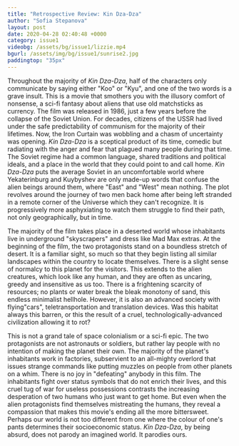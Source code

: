 ```yaml
---
title: "Retrospective Review: Kin Dza-Dza"
author: "Sofia Stepanova"
layout: post
date: 2020-04-28 02:40:48 +0000
category: issue1
videobg: /assets/bg/issue1/lizzie.mp4
bgurl: /assets/img/bg/issue1/sunrise2.jpg
paddingtop: "35px"
---
```


Throughout the majority of *Kin Dza-Dza*, half of the characters only
communicate by saying either "Koo" or "Kyu", and one of the two words is
a grave insult. This is a movie that smothers you with the illusory
comfort of nonsense, a sci-fi fantasy about aliens that use old
matchsticks as currency. The film was released in 1986, just a few years
before the collapse of the Soviet Union. For decades, citizens of the
USSR had lived under the safe predictability of communism for the
majority of their lifetimes. Now, the Iron Curtain was wobbling and a
chasm of uncertainty was opening. *Kin Dza-Dza* is a sceptical product
of its time, comedic but radiating with the anger and fear that plagued
many people during that time. The Soviet regime had a common language,
shared traditions and political ideals, and a place in the world that
they could point to and call home. *Kin Dza-Dza* puts the average Soviet
in an uncomfortable world where Yekaterinburg and Kuybyshev are only
made-up words that confuse the alien beings around them, where "East"
and "West" mean nothing. The plot revolves around the journey of two men
back home after being left stranded in a remote corner of the Universe
which they can't recognize. It is progressively more asphyxiating to
watch them struggle to find their path, not only geographically, but in
time.

The majority of the film takes place in a deserted world whose
inhabitants live in underground "skyscrapers" and dress like Mad Max
extras. At the beginning of the film, the two protagonists stand on a
boundless stretch of desert. It is a familiar sight, so much so that
they begin listing all similar landscapes within the country to locate
themselves. There is a slight sense of normalcy to this planet for the
visitors. This extends to the alien creatures, which look like any
human, and they are often as uncaring, greedy and insensitive as us too.
There is a frightening scarcity of resources; no plants or water break
the bleak monotony of sand, this endless minimalist hellhole. However,
it is also an advanced society with flying"cars", teletransportation and
translation devices. Was this habitat always this barren, or this the
result of a cruel, technologically-advanced civilization allowing it to
rot?

This is not a grand tale of space colonialism or a sci-fi epic. The two
protagonists are not astronauts or soldiers, but rather lay people with
no intention of making the planet their own. The majority of the
planet's inhabitants work in factories, subservient to an all-mighty
overlord that issues strange commands like putting muzzles on people
from other planets on a whim. There is no joy in "defeating" anybody in
this film. The inhabitants fight over status symbols that do not enrich
their lives, and this cruel tug of war for useless possessions contrasts
the increasing desperation of two humans who just want to get home. But
even when the alien protagonists find themselves mistreating the humans,
they reveal a compassion that makes this movie's ending all the more
bittersweet. Perhaps our world is not too different from one where the
colour of one's pants determines their socioeconomic status. *Kin
Dza-Dza*, by being absurd, does not parody an imagined world. It
parodies ours.
